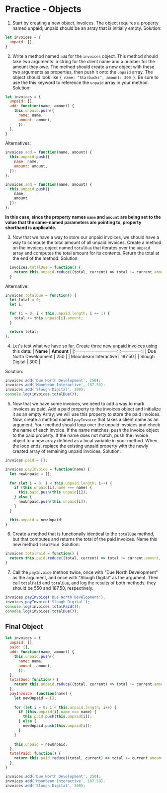 # Practice - Objects
1. Start by creating a new object, invoices. The object requires a property named unpaid; unpaid should be an array that is initially empty.
Solution:
```js
let invoices = {
  unpaid: [],
}
```

2. Write a method named `add` for the `invoices` object. This method should take two arguments: a string for the client name and a number for the amount they owe. The method should create a new object with these two arguments as properties, then push it onto the `unpaid` array. The object should look like `{ name: "Starbucks", amount: 300 }`. Be sure to use the this keyword to reference the `unpaid` array in your method.
Solution:
```js
let invoices = {
  unpaid: [],
  add: function(name, amount) {
    this.unpaid.push({
      name: name,
      amount: amount,
      });
  },
}
```

Alternatives:
```js
invoices.add = function(name, amount) {
  this.unpaid.push({
    name: name,
    amount: amount,
  });
};
```
```js
invoices.add = function(name, amount) {
  this.unpaid.push({
    name,
    amount
  });
};
```
**In this case, since the property names `name` and `amount` are being set to the value that the same-named parameters are pointing to, property shorthand is applicable.**

3. Now that we have a way to store our unpaid invoices, we should have a way to compute the total amount of all unpaid invoices. Create a method on the invoices object named `totalDue` that iterates over the `unpaid` array and computes the total amount for its contents. Return the total at the end of the method.
Solution:
```js
  invoices.totalDue = function() {
    return this.unpaid.reduce((total, current) => total += current.amount, 0);
  }
```

Alternative:
```js
invoices.totalDue = function() {
  let total = 0;
  let i;

  for (i = 0; i < this.unpaid.length; i += 1) {
    total += this.unpaid[i].amount;
  }

  return total;
};
```

4. Let's test what we have so far. Create three new unpaid invoices using this data:
|        **Name**       | **Amount** |
|:---------------------:|:----------:|
| Due North Development |     250    |
|  Moonbeam Interactive |   187.50   |
|     Slough Digital    |     300    |

Solution:
```js
invoices.add('Due North Development', 250);
invoices.add('Moonbeam Interactive', 187.50);
invoices.add('Slough Digital', 300);
console.log(invoices.totalDue());
```

5. Now that we have some invoices, we need to add a way to mark invoices as paid. Add a paid property to the invoices object and initialize it as an empty Array; we will use this property to store the paid invoices. 
Now, create a method named `payInvoice` that takes a client name as an argument. Your method should loop over the unpaid invoices and check the name of each invoice. If the name matches, push the invoice object to the paid property. If the name does not match, push the invoice object to a new array defined as a local variable in your method. When the loop ends, replace the existing unpaid property with the newly created array of remaining unpaid invoices.
Solution:
```js
invoices.paid = [];

invoices.payInvoice = function(name) {
  let newUnpaid = [];
  
  for (let i = 0; i < this.unpaid.length; i++) {
    if (this.unpaid[i].name === name) {
      this.paid.push(this.unpaid[i]);
    } else {
      newUnpaid.push(this.unpaid[i]);
    }
  }

  this.unpaid = newUnpaid;
}
```

6. Create a method that is functionally identical to the `totalDue` method, but that computes and returns the total of the paid invoices. Name this new method `totalPaid`.
Solution:
```js
invoices.totalPaid = function() {
  return this.paid.reduce((total, current) => total += current.amount, 0);
}
```

7. Call the `payInvoice` method twice, once with "Due North Development" as the argument, and once with "Slough Digital" as the argument. Then call `totalPaid` and `totalDue`, and log the results of both methods; they should be 550 and 187.50, respectively.
```js
invoices.payInvoice('Due North Development');
invoices.payInvoice('Slough Digital');
console.log(invoices.totalPaid());
console.log(invoices.totalDue());
```

## Final Object
```js
let invoices = {
  unpaid: [],
  paid: [],
  add: function(name, amount) {
    this.unpaid.push({
      name: name,
      amount: amount,
      });
  },
  totalDue: function() {
    return this.unpaid.reduce((total, current) => total += current.amount, 0);
  },
  payInvoice: function(name) {
    let newUnpaid = [];
  
    for (let i = 0; i < this.unpaid.length; i++) {
      if (this.unpaid[i].name === name) {
        this.paid.push(this.unpaid[i]);
      } else {
        newUnpaid.push(this.unpaid[i]);
      }
    }
  
    this.unpaid = newUnpaid;
  },
  totalPaid: function() {
    return this.paid.reduce((total, current) => total += current.amount, 0);
  },
}

invoices.add('Due North Development', 250);
invoices.add('Moonbeam Interactive', 187.50);
invoices.add('Slough Digital', 300);
```